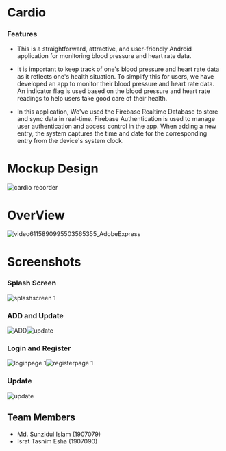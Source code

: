 # Cardio

### Features
- This is a straightforward, attractive, and user-friendly Android application for monitoring blood pressure and heart rate data.

- It is important to keep track of one's blood pressure and heart rate data as it reflects one's health situation. To simplify this for users, we have developed an app to monitor their blood pressure and heart rate data. An indicator flag is used based on the blood pressure and heart rate readings to help users take good care of their health.

- In this application, We've used the Firebase Realtime Database to store and sync data in real-time. Firebase Authentication is used to manage user authentication and access control in the app. When adding a new entry, the system captures the time and date for the corresponding entry from the device's system clock.
# Mockup Design
![cardio recorder](https://github.com/sunzidulislam/Cardiac-Recorder/assets/60359567/b8fa5703-b49f-4773-9d44-d9634dfbc071)


# OverView
![video6115890995503565355_AdobeExpress](https://github.com/sunzidulislam/Cardiac-Recorder/assets/60359567/4e481032-5513-4234-ad3e-6966a1dda6bb)

# Screenshots
### Splash Screen
![splashscreen 1](https://github.com/sunzidulislam/Cardiac-Recorder/assets/60359567/0be43b1f-00d7-499d-89ea-96645940397d)

### ADD and Update
![ADD](https://github.com/sunzidulislam/Cardiac-Recorder/assets/60359567/f05de2a5-b970-4353-8073-4ab0791475c3)![update](https://github.com/sunzidulislam/Cardiac-Recorder/assets/60359567/87a14b48-b9d1-43bb-bd17-4294de4a4d55)



### Login and Register 
![loginpage 1](https://github.com/sunzidulislam/Cardiac-Recorder/assets/60359567/7052959f-8e10-4656-b37e-452bb7db4bb9)![registerpage 1](https://github.com/sunzidulislam/Cardiac-Recorder/assets/60359567/d8e6d606-4728-4a6f-9185-e8317237e239)

### Update
![update](https://github.com/sunzidulislam/Cardiac-Recorder/assets/60359567/7131974a-8c0e-454a-bf05-aa2124042f27)





## Team Members
  - Md. Sunzidul Islam (1907079)
  - Israt Tasnim Esha (1907090)







